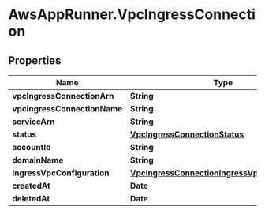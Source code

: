 # AwsAppRunner.VpcIngressConnection

## Properties

Name | Type | Description | Notes
------------ | ------------- | ------------- | -------------
**vpcIngressConnectionArn** | **String** |  | [optional] 
**vpcIngressConnectionName** | **String** |  | [optional] 
**serviceArn** | **String** |  | [optional] 
**status** | [**VpcIngressConnectionStatus**](VpcIngressConnectionStatus.md) |  | [optional] 
**accountId** | **String** |  | [optional] 
**domainName** | **String** |  | [optional] 
**ingressVpcConfiguration** | [**VpcIngressConnectionIngressVpcConfiguration**](VpcIngressConnectionIngressVpcConfiguration.md) |  | [optional] 
**createdAt** | **Date** |  | [optional] 
**deletedAt** | **Date** |  | [optional] 



